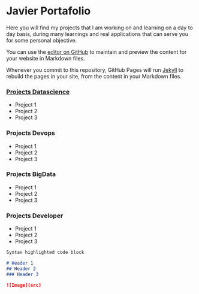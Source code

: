 # Javier Portafolio
Here you will find my projects that I am working on and learning on a day to day basis, during many learnings and real applications that can serve you for some personal objective.

You can use the [editor on GitHub](https://github.com/i820189/Javier_Portafolio/edit/gh-pages/index.md) to maintain and preview the content for your website in Markdown files.

Whenever you commit to this repository, GitHub Pages will run [Jekyll](https://jekyllrb.com/) to rebuild the pages in your site, from the content in your Markdown files.

### [Projects Datascience](http://www.google.com)
- Project 1
- Project 2
- Project 3

### Projects Devops
- Project 1
- Project 2
- Project 3

### Projects BigData
- Project 1
- Project 2
- Project 3

### Projects Developer
- Project 1
- Project 2
- Project 3

```markdown
Syntax highlighted code block

# Header 1
## Header 2
### Header 3

![Image](src)
